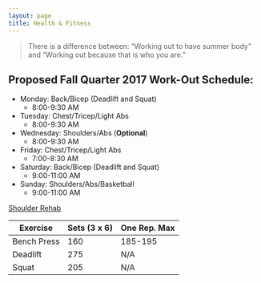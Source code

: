 ```yaml
---
layout: page
title: Health & Fitness
---
```

> There is a difference between: “Working out to have summer body” and “Working out because that is who you are.”

## Proposed Fall Quarter 2017 Work-Out Schedule:
* Monday: Back/Bicep (Deadlift and Squat)
  -  8:00-9:30 AM
* Tuesday: Chest/Tricep/Light Abs 
  - 8:00-9:30 AM 
* Wednesday: Shoulders/Abs (**Optional**) 
  - 8:00-9:30 AM 
* Friday: Chest/Tricep/Light Abs
  - 7:00-8:30 AM 
* Saturday: Back/Bicep (Deadlift and Squat)
  - 9:00-11:00 AM
* Sunday: Shoulders/Abs/Basketball
  - 9:00-11:00 AM
  
[Shoulder Rehab](https://www.verywell.com/isometric-shoulder-exercises-2696516)

| Exercise | Sets (3 x 6) | One Rep. Max |
|-------|--------|---------|
| Bench Press | 160 | 185-195 |
| Deadlift | 275 | N/A |
| Squat | 205 | N/A |
